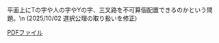 平面上にTの字や人の字やYの字、三叉路を不可算個配置できるのかという問題。\n
(2025/10/02 選択公理の取り扱いを修正)

[PDFファイル](https://github.com/s-tajiri-osaka/20250915/blob/main/main.pdf)
